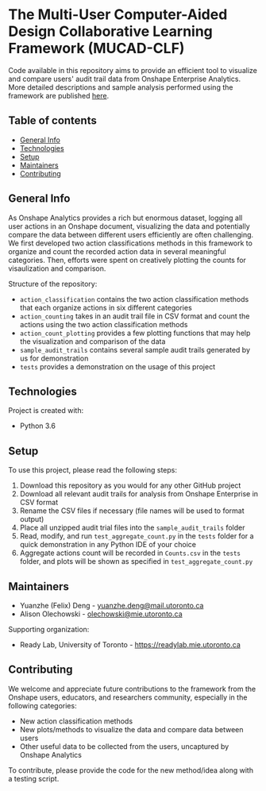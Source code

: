 # The Multi-User Computer-Aided Design Collaborative Learning Framework (MUCAD-CLF) 
Code available in this repository aims to provide an efficient tool to visualize and compare users' audit trail data from Onshape Enterprise Analytics. More detailed descriptions and sample analysis performed using the framework are published [here](). 

## Table of contents
* [General Info](#general-info)
* [Technologies](#technologies)
* [Setup](#setup)
* [Maintainers](#maintainers)
* [Contributing](#contributing) 

## General Info 
As Onshape Analytics provides a rich but enormous dataset, logging all user actions in an Onshape document, visualizing the data and potentially compare the data between different users efficiently are often challenging. We first developed two action classifications methods in this framework to organize and count the recorded action data in several meaningful categories. Then, efforts were spent on creatively plotting the counts for visaulization and comparison. 

Structure of the repository: 
* `action_classification` contains the two action classification methods that each organize actions in six different categories 
* `action_counting` takes in an audit trail file in CSV format and count the actions using the two action classification methods 
* `action_count_plotting` provides a few plotting functions that may help the visualization and comparison of the data 
* `sample_audit_trails` contains several sample audit trails generated by us for demonstration 
* `tests` provides a demonstration on the usage of this project 

## Technologies
Project is created with:
* Python 3.6
	
## Setup
To use this project, please read the following steps: 
1. Download this repository as you would for any other GitHub project 
2. Download all relevant audit trails for analysis from Onshape Enterprise in CSV format 
3. Rename the CSV files if necessary (file names will be used to format output) 
4. Place all unzipped audit trial files into the `sample_audit_trails` folder 
5. Read, modify, and run `test_aggregate_count.py` in the `tests` folder for a quick demonstration in any Python IDE of your choice 
6. Aggregate actions count will be recorded in `Counts.csv` in the `tests` folder, and plots will be shown as specified in `test_aggregate_count.py` 

## Maintainers
* Yuanzhe (Felix) Deng - yuanzhe.deng@mail.utoronto.ca 
* Alison Olechowski - olechowski@mie.utoronto.ca 

Supporting organization: 
* Ready Lab, University of Toronto - https://readylab.mie.utoronto.ca 

## Contributing 
We welcome and appreciate future contributions to the framework from the Onshape users, educators, and researchers community, especially in the following categories: 
* New action classification methods 
* New plots/methods to visualize the data and compare data between users 
* Other useful data to be collected from the users, uncaptured by Onshape Analytics  

To contribute, please provide the code for the new method/idea along with a testing script. 
